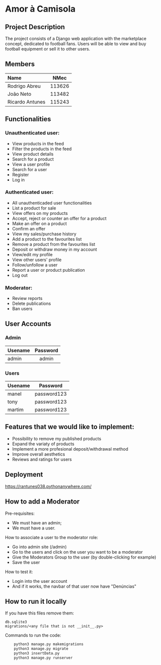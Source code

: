 # Amor à Camisola

## Project Description
The project consists of a Django web application with the marketplace concept, dedicated to football fans. Users will be able to view and buy football equipment or sell it to other users. 

## Members

| Name | NMec |
|:---|:---:|
| Rodrigo Abreu | 113626 |
| João Neto | 113482 |
| Ricardo Antunes | 115243 |


## Functionalities

### Unauthenticated user:
- View products in the feed
- Filter the products in the feed
- View product details
- Search for a product
- View a user profile
- Search for a user
- Register
- Log in


### Authenticated user:
- All unauthenticaded user functionalities
- List a product for sale
- View offers on my products
- Accept, reject or counter an offer for a product
- Make an offer on a product
- Confirm an offer
- View my sales/purchase history
- Add a product to the favourites list
- Remove a product from the favourites list
- Deposit or withdraw money in my account
- View/edit my profile
- View other users' profile
- Follow/unfollow a user
- Report a user or product publication 
- Log out


### Moderator:
- Review reports 
- Delete publications 
- Ban users 


## User Accounts

### Admin
| Usename | Password |
|:--------|:--------:|
| admin   |  admin   |

### Users 
| Usename |  Password   |
|:---|:-----------:|
| manel  | password123 |
| tony   | password123 |
| martim | password123 |

## Features that we would like to implement:
- Possibility to remove my published products
- Expand the variaty of products
- Implement a more profesional deposit/withdrawal method
- Improve overall aesthetics
- Reviews and ratings for users

## Deployment
https://rantunes038.pythonanywhere.com/

## How to add a Moderator
Pre-requisites:
- We must have an admin;
- We must have a user.

How to associate a user to the moderator role:
- Go into admin site (/admin)
- Go to the users and click on the user you want to be a moderator
- Give the Moderators Group to the user (by double-clicking for example)
- Save the user

How to test it:
- Login into the user account
- And if it works, the navbar of that user now have "Denúncias"

## How to run it locally

If you have this files remove them:

    db.sqlite3
    migrations/<any file that is not __init__.py>

Commands to run the code:
```bash
    python3 manage.py makemigrations
    python3 manage.py migrate
    python3 insertData.py
    python3 manage.py runserver
```


